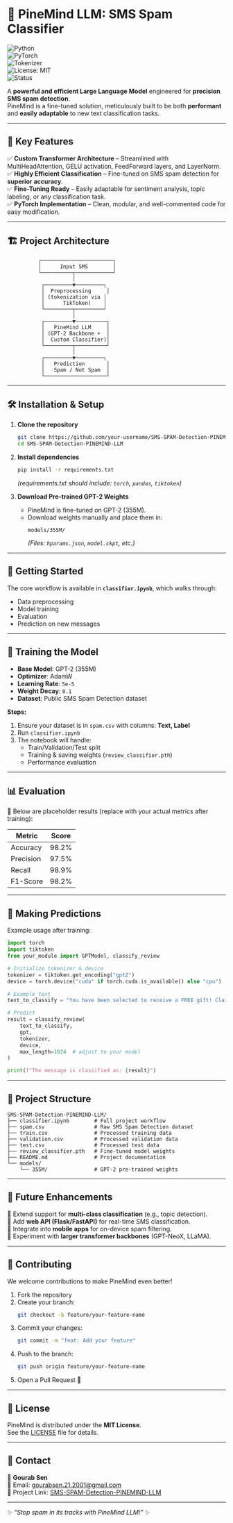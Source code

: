 # 🌲 PineMind LLM: SMS Spam Classifier  

![Python](https://img.shields.io/badge/Python-3.10-blue?logo=python)  
![PyTorch](https://img.shields.io/badge/PyTorch-%23EE4C2C.svg?logo=pytorch&logoColor=white)  
![Tokenizer](https://img.shields.io/badge/Tokenizer-TikToken-green)  
![License: MIT](https://img.shields.io/badge/License-MIT-green.svg)  
![Status](https://img.shields.io/badge/Status-Active-success)  

A **powerful and efficient Large Language Model** engineered for **precision SMS spam detection**.  
PineMind is a fine-tuned solution, meticulously built to be both **performant** and **easily adaptable** to new text classification tasks.  

---

## 🌟 Key Features  

✅ **Custom Transformer Architecture** – Streamlined with MultiHeadAttention, GELU activation, FeedForward layers, and LayerNorm.  
✅ **Highly Efficient Classification** – Fine-tuned on SMS spam detection for **superior accuracy**.  
✅ **Fine-Tuning Ready** – Easily adaptable for sentiment analysis, topic labeling, or any classification task.  
✅ **PyTorch Implementation** – Clean, modular, and well-commented code for easy modification.  

---

## 🏗️ Project Architecture  

```
          ┌───────────────────────┐
          │      Input SMS        │
          └──────────┬────────────┘
                     │
           ┌─────────▼─────────┐
           │  Preprocessing     │
           │ (tokenization via │
           │      TikToken)    │
           └─────────┬─────────┘
                     │
           ┌─────────▼──────────┐
           │   PineMind LLM     │
           │ (GPT-2 Backbone +  │
           │  Custom Classifier)│
           └─────────┬──────────┘
                     │
           ┌─────────▼─────────┐
           │   Prediction       │
           │   Spam / Not Spam  │
           └────────────────────┘
```

---

## 🛠️ Installation & Setup  

1. **Clone the repository**  
   ```bash
   git clone https://github.com/your-username/SMS-SPAM-Detection-PINEMIND-LLM.git
   cd SMS-SPAM-Detection-PINEMIND-LLM
   ```

2. **Install dependencies**  
   ```bash
   pip install -r requirements.txt
   ```
   *(requirements.txt should include: `torch`, `pandas`, `tiktoken`)*  

3. **Download Pre-trained GPT-2 Weights**  
   - PineMind is fine-tuned on GPT-2 (355M).  
   - Download weights manually and place them in:  
     ```
     models/355M/
     ```
     *(Files: `hparams.json`, `model.ckpt`, etc.)*  

---

## 🚀 Getting Started  

The core workflow is available in **`classifier.ipynb`**, which walks through:  

* Data preprocessing  
* Model training  
* Evaluation  
* Prediction on new messages  

---

## 📝 Training the Model  

- **Base Model**: GPT-2 (355M)  
- **Optimizer**: AdamW  
- **Learning Rate**: `5e-5`  
- **Weight Decay**: `0.1`  
- **Dataset**: Public SMS Spam Detection dataset  

**Steps:**  
1. Ensure your dataset is in `spam.csv` with columns: **Text, Label**  
2. Run `classifier.ipynb`  
3. The notebook will handle:  
   - Train/Validation/Test split  
   - Training & saving weights (`review_classifier.pth`)  
   - Performance evaluation  

---

## 📊 Evaluation  

📌 Below are placeholder results (replace with your actual metrics after training):  

| Metric         | Score   |
|----------------|---------|
| Accuracy       | 98.2%   |
| Precision      | 97.5%   |
| Recall         | 98.9%   |
| F1-Score       | 98.2%   |

---

## 🎯 Making Predictions  

Example usage after training:  

```python
import torch
import tiktoken
from your_module import GPTModel, classify_review

# Initialize tokenizer & device
tokenizer = tiktoken.get_encoding("gpt2")
device = torch.device("cuda" if torch.cuda.is_available() else "cpu")

# Example text
text_to_classify = "You have been selected to receive a FREE gift! Claim now!"

# Predict
result = classify_review(
    text_to_classify,
    gpt,
    tokenizer,
    device,
    max_length=1024  # adjust to your model
)

print(f"The message is classified as: {result}")
```

---

## 📂 Project Structure  

```
SMS-SPAM-Detection-PINEMIND-LLM/
├── classifier.ipynb        # Full project workflow
├── spam.csv                # Raw SMS Spam Detection dataset
├── train.csv               # Processed training data
├── validation.csv          # Processed validation data
├── test.csv                # Processed test data
├── review_classifier.pth   # Fine-tuned model weights
├── README.md               # Project documentation
└── models/
    └── 355M/               # GPT-2 pre-trained weights
```

---

## 🚧 Future Enhancements  

🔹 Extend support for **multi-class classification** (e.g., topic detection).  
🔹 Add **web API (Flask/FastAPI)** for real-time SMS classification.  
🔹 Integrate into **mobile apps** for on-device spam filtering.  
🔹 Experiment with **larger transformer backbones** (GPT-NeoX, LLaMA).  

---

## 🤝 Contributing  

We welcome contributions to make PineMind even better!  

1. Fork the repository  
2. Create your branch:  
   ```bash
   git checkout -b feature/your-feature-name
   ```  
3. Commit your changes:  
   ```bash
   git commit -m "feat: Add your feature"
   ```  
4. Push to the branch:  
   ```bash
   git push origin feature/your-feature-name
   ```  
5. Open a Pull Request 🚀  

---

## 📄 License  

PineMind is distributed under the **MIT License**.  
See the [LICENSE](LICENSE) file for details.  

---

## 📧 Contact  

👤 **Gourab Sen**  
📩 Email: [gourabsen.21.2001@gmail.com](mailto:gourabsen.21.2001@gmail.com)  
🔗 Project Link: [SMS-SPAM-Detection-PINEMIND-LLM](https://github.com/your-username/SMS-SPAM-Detection-PINEMIND-LLM)  

---
✨ *“Stop spam in its tracks with PineMind LLM!”* ✨
